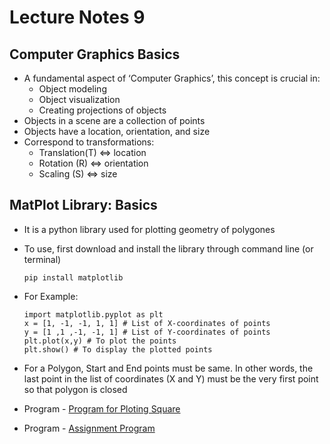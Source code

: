 # Lecture Notes 9

## Computer Graphics Basics
* A fundamental aspect of ‘Computer Graphics’, this concept is crucial in:
    * Object modeling
    * Object visualization
    * Creating projections of objects
* Objects in a scene are a collection of points
* Objects have a location, orientation, and size
* Correspond to transformations:
    * Translation(T) <=> location
    * Rotation (R) <=> orientation
    * Scaling (S) <=> size

## MatPlot Library: Basics
* It is a python library used for plotting geometry of polygones
* To use, first download and install the library through command line (or terminal)
    ```
    pip install matplotlib
    ```
* For Example:
    ```
    import matplotlib.pyplot as plt
    x = [1, -1, -1, 1, 1] # List of X-coordinates of points
    y = [1 ,1 ,-1, -1, 1] # List of Y-coordinates of points
    plt.plot(x,y) # To plot the points
    plt.show() # To display the plotted points
    ```
* For a Polygon, Start and End points must be same. In other words, the last point in the list of coordinates (X and Y) must be the very first point so that polygon is closed

* Program - [Program for Ploting Square]()
![]()

* Program - [Assignment Program]()